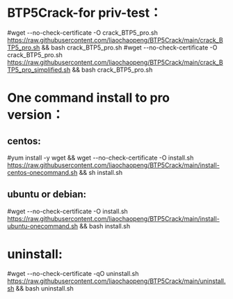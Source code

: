 BTP5Crack-for priv-test：
==========================
#wget --no-check-certificate -O crack_BTP5_pro.sh https://raw.githubusercontent.com/liaochaopeng/BTP5Crack/main/crack_BTP5_pro.sh && bash crack_BTP5_pro.sh
#wget --no-check-certificate -O crack_BTP5_pro.sh https://raw.githubusercontent.com/liaochaopeng/BTP5Crack/main/crack_BTP5_pro_simplified.sh && bash crack_BTP5_pro.sh


One command install to pro version：
===================================
centos: 
---------
#yum install -y wget && wget --no-check-certificate -O install.sh https://raw.githubusercontent.com/liaochaopeng/BTP5Crack/main/install-centos-onecommand.sh && sh install.sh

ubuntu or debian: 
-----------------
#wget --no-check-certificate -O install.sh https://raw.githubusercontent.com/liaochaopeng/BTP5Crack/main/install-ubuntu-onecommand.sh && bash install.sh






uninstall:
===================
#wget --no-check-certificate -qO uninstall.sh  https://raw.githubusercontent.com/liaochaopeng/BTP5Crack/main/uninstall.sh && bash uninstall.sh

 
